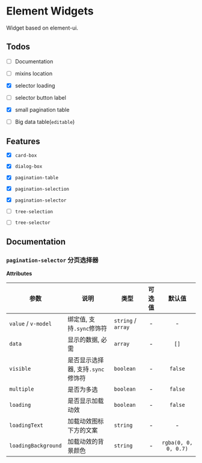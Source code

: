 # Element Widgets

Widget based on element-ui.

## Todos

- [ ] Documentation

- [ ] mixins location

- [X] selector loading

- [ ] selector button label

- [X] small pagination table

- [ ] Big data table(`editable`)

## Features

- [X] `card-box`

- [X] `dialog-box`

- [X] `pagination-table`

- [X] `pagination-selection`

- [X] `pagination-selector`

- [ ] `tree-selection`

- [ ] `tree-selector`

## Documentation

### `pagination-selector` 分页选择器

**Attributes**

| 参数 | 说明 | 类型 | 可选值 | 默认值 |
| --- | --- | --- | :---: | :---: |
| `value` / `v-model` | 绑定值, 支持`.sync`修饰符 | `string` / `array` | - | - |
| `data` | 显示的数据, 必需 | `array` | - | `[]` |
| `visible` | 是否显示选择器, 支持`.sync`修饰符 | `boolean` | - | `false` |
| `multiple` | 是否为多选 | `boolean` | - | `false` |s
| `loading` | 是否显示加载动效 | `boolean` | - | `false` |
| `loadingText` | 加载动效图标下方的文案 | `string` | - | - |
| `loadingBackground` | 加载动效的背景颜色 | `string` | - | `rgba(0, 0, 0, 0.7)` |
